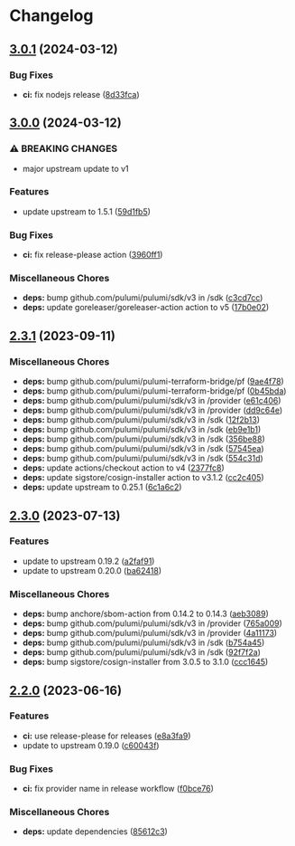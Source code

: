 # Changelog

## [3.0.1](https://github.com/pulumiverse/pulumi-buildkite/compare/v3.0.0...v3.0.1) (2024-03-12)


### Bug Fixes

* **ci:** fix nodejs release ([8d33fca](https://github.com/pulumiverse/pulumi-buildkite/commit/8d33fca5bc3edc88515326072af951fa772a70e5))

## [3.0.0](https://github.com/pulumiverse/pulumi-buildkite/compare/v2.3.1...v3.0.0) (2024-03-12)


### ⚠ BREAKING CHANGES

* major upstream update to v1

### Features

* update upstream to 1.5.1 ([59d1fb5](https://github.com/pulumiverse/pulumi-buildkite/commit/59d1fb5427446452fcb6123e51861b252a10d685))


### Bug Fixes

* **ci:** fix release-please action ([3960ff1](https://github.com/pulumiverse/pulumi-buildkite/commit/3960ff1b9fb01deb71bac066cc1ad7139b372722))


### Miscellaneous Chores

* **deps:** bump github.com/pulumi/pulumi/sdk/v3 in /sdk ([c3cd7cc](https://github.com/pulumiverse/pulumi-buildkite/commit/c3cd7cc214e71d6d5b7ab38555a2050b785b8dde))
* **deps:** update goreleaser/goreleaser-action action to v5 ([17b0e02](https://github.com/pulumiverse/pulumi-buildkite/commit/17b0e027263d0fcf0749054cf5417f77264c33c2))

## [2.3.1](https://github.com/pulumiverse/pulumi-buildkite/compare/v2.3.0...v2.3.1) (2023-09-11)


### Miscellaneous Chores

* **deps:** bump github.com/pulumi/pulumi-terraform-bridge/pf ([9ae4f78](https://github.com/pulumiverse/pulumi-buildkite/commit/9ae4f788455e322c26b8c9cd419fa28655126254))
* **deps:** bump github.com/pulumi/pulumi-terraform-bridge/pf ([0b45bda](https://github.com/pulumiverse/pulumi-buildkite/commit/0b45bdaf090ab07fd5bbc0ada3275fa674df855b))
* **deps:** bump github.com/pulumi/pulumi/sdk/v3 in /provider ([e61c406](https://github.com/pulumiverse/pulumi-buildkite/commit/e61c406cbbc6746eecaa68ca2040fc4be028102d))
* **deps:** bump github.com/pulumi/pulumi/sdk/v3 in /provider ([dd9c64e](https://github.com/pulumiverse/pulumi-buildkite/commit/dd9c64e057109b09e2a48f75aaa90d358f683475))
* **deps:** bump github.com/pulumi/pulumi/sdk/v3 in /sdk ([12f2b13](https://github.com/pulumiverse/pulumi-buildkite/commit/12f2b1374e908a2da3c6c3be2ae37462fbeac2eb))
* **deps:** bump github.com/pulumi/pulumi/sdk/v3 in /sdk ([eb9e1b1](https://github.com/pulumiverse/pulumi-buildkite/commit/eb9e1b150d4158466f2f058976641f483c376db8))
* **deps:** bump github.com/pulumi/pulumi/sdk/v3 in /sdk ([356be88](https://github.com/pulumiverse/pulumi-buildkite/commit/356be88c684173637183eadd16b050d5179877d4))
* **deps:** bump github.com/pulumi/pulumi/sdk/v3 in /sdk ([57545ea](https://github.com/pulumiverse/pulumi-buildkite/commit/57545ea5e2f63d317594d379e90ecd073d009945))
* **deps:** bump github.com/pulumi/pulumi/sdk/v3 in /sdk ([554c31d](https://github.com/pulumiverse/pulumi-buildkite/commit/554c31dec7a0afe7e257608a5327e45ba284e8fa))
* **deps:** update actions/checkout action to v4 ([2377fc8](https://github.com/pulumiverse/pulumi-buildkite/commit/2377fc8f8d1db06b953afced5faa3602971abd3d))
* **deps:** update sigstore/cosign-installer action to v3.1.2 ([cc2c405](https://github.com/pulumiverse/pulumi-buildkite/commit/cc2c405d3cff47f1708f8d2768f887f967b3e1f0))
* **deps:** update upstream to 0.25.1 ([6c1a6c2](https://github.com/pulumiverse/pulumi-buildkite/commit/6c1a6c205b1fb1b2d7479865885a601253a231ce))

## [2.3.0](https://github.com/pulumiverse/pulumi-buildkite/compare/v2.2.0...v2.3.0) (2023-07-13)


### Features

* update to upstream 0.19.2 ([a2faf91](https://github.com/pulumiverse/pulumi-buildkite/commit/a2faf91139a0bdfc98f640c909fe1acaf0b1a885))
* update to upstream 0.20.0 ([ba62418](https://github.com/pulumiverse/pulumi-buildkite/commit/ba6241863c6c20b360e10711d75f8beebeac6e25))


### Miscellaneous Chores

* **deps:** bump anchore/sbom-action from 0.14.2 to 0.14.3 ([aeb3089](https://github.com/pulumiverse/pulumi-buildkite/commit/aeb30894a0c962a6fd9f093b413900de270b3591))
* **deps:** bump github.com/pulumi/pulumi/sdk/v3 in /provider ([765a009](https://github.com/pulumiverse/pulumi-buildkite/commit/765a0098ab07d6043cdd78c8090499a0c9648c16))
* **deps:** bump github.com/pulumi/pulumi/sdk/v3 in /provider ([4a11173](https://github.com/pulumiverse/pulumi-buildkite/commit/4a11173f626929fab0ef7782cf2f9d9fd870cead))
* **deps:** bump github.com/pulumi/pulumi/sdk/v3 in /sdk ([b754a45](https://github.com/pulumiverse/pulumi-buildkite/commit/b754a4538f988fa533f3e5078f43f491ddcdd810))
* **deps:** bump github.com/pulumi/pulumi/sdk/v3 in /sdk ([92f7f2a](https://github.com/pulumiverse/pulumi-buildkite/commit/92f7f2abceb4bf0065fe25611fa126c69a8fdc95))
* **deps:** bump sigstore/cosign-installer from 3.0.5 to 3.1.0 ([ccc1645](https://github.com/pulumiverse/pulumi-buildkite/commit/ccc164554054bc72721f931332d3291813fb8c15))

## [2.2.0](https://github.com/pulumiverse/pulumi-buildkite/compare/v2.1.1...v2.2.0) (2023-06-16)


### Features

* **ci:** use release-please for releases ([e8a3fa9](https://github.com/pulumiverse/pulumi-buildkite/commit/e8a3fa9505c7dc0f5dba1206ef64c36a4ff779a7))
* update to upstream 0.19.0 ([c60043f](https://github.com/pulumiverse/pulumi-buildkite/commit/c60043fd3eaaa8530a4fa706a13664987cab56c3))


### Bug Fixes

* **ci:** fix provider name in release workflow ([f0bce76](https://github.com/pulumiverse/pulumi-buildkite/commit/f0bce7639726b38c56178565c4debb7ab9c2cd01))


### Miscellaneous Chores

* **deps:** update dependencies ([85612c3](https://github.com/pulumiverse/pulumi-buildkite/commit/85612c39d8b087621fe7e2ec3b5f6b0bc35606a0))
